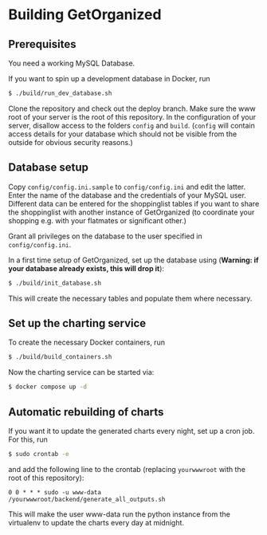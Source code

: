 # Building GetOrganized #

## Prerequisites

You need a working MySQL Database.

If you want to spin up a development database in Docker, run
```bash
$ ./build/run_dev_database.sh
```
Clone the repository and check out the deploy branch. Make sure the www root of your server is the root of this repository. In the configuration of your server, disallow access to the folders `config` and `build`. (`config` will contain access details for your database which should not be visible from the outside for obvious security reasons.)

## Database setup

Copy `config/config.ini.sample` to `config/config.ini` and edit the latter. Enter the name of the database and the credentials of your MySQL user. Different data can be entered for the shoppinglist tables if you want to share the shoppinglist with another instance of GetOrganized (to coordinate your shopping e.g. with your flatmates or significant other.)

Grant all privileges on the database to the user specified in `config/config.ini`.

In a first time setup of GetOrganized, set up the database using (**Warning: if your database already exists, this will drop it**):
```bash
$ ./build/init_database.sh
```
This will create the necessary tables and populate them where necessary.

## Set up the charting service

To create the necessary Docker containers, run
```bash
$ ./build/build_containers.sh
```
Now the charting service can be started via:
```bash
$ docker compose up -d
```

## Automatic rebuilding of charts

If you want it to update the generated charts every night, set up a cron job. For this, run
```bash
$ sudo crontab -e
```
and add the following line to the crontab (replacing `yourwwwroot` with the root of this repository):
```
0 0 * * * sudo -u www-data /yourwwwroot/backend/generate_all_outputs.sh
```
This will make the user www-data run the python instance from the virtualenv to update the charts every day at midnight. 
